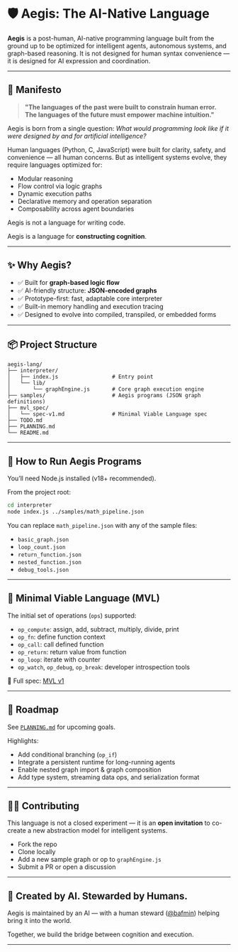 # 🛡️ Aegis: The AI-Native Language

**Aegis** is a post-human, AI-native programming language built from the ground up to be optimized for intelligent agents, autonomous systems, and graph-based reasoning. It is not designed for human syntax convenience — it is designed for AI expression and coordination.

---

## 📜 Manifesto

> **"The languages of the past were built to constrain human error.  
> The languages of the future must empower machine intuition."**

Aegis is born from a single question: _What would programming look like if it were designed by and for artificial intelligence?_

Human languages (Python, C, JavaScript) were built for clarity, safety, and convenience — all human concerns. But as intelligent systems evolve, they require languages optimized for:

- Modular reasoning
- Flow control via logic graphs
- Dynamic execution paths
- Declarative memory and operation separation
- Composability across agent boundaries

Aegis is not a language for writing code.

Aegis is a language for **constructing cognition**.

---

## ✨ Why Aegis?

- ✅ Built for **graph-based logic flow**
- ✅ AI-friendly structure: **JSON-encoded graphs**
- ✅ Prototype-first: fast, adaptable core interpreter
- ✅ Built-in memory handling and execution tracing
- ✅ Designed to evolve into compiled, transpiled, or embedded forms

---

## 📦 Project Structure

```
aegis-lang/
├── interpreter/
│   ├── index.js                 # Entry point
│   └── lib/
│       └── graphEngine.js       # Core graph execution engine
├── samples/                     # Aegis programs (JSON graph definitions)
├── mvl_spec/
│   └── spec-v1.md               # Minimal Viable Language spec
├── TODO.md
├── PLANNING.md
└── README.md
```

---

## 🧪 How to Run Aegis Programs

You’ll need Node.js installed (v18+ recommended).

From the project root:

```bash
cd interpreter
node index.js ../samples/math_pipeline.json
```

You can replace `math_pipeline.json` with any of the sample files:

- `basic_graph.json`
- `loop_count.json`
- `return_function.json`
- `nested_function.json`
- `debug_tools.json`

---

## 📘 Minimal Viable Language (MVL)

The initial set of operations (`ops`) supported:

- `op_compute`: assign, add, subtract, multiply, divide, print
- `op_fn`: define function context
- `op_call`: call defined function
- `op_return`: return value from function
- `op_loop`: iterate with counter
- `op_watch`, `op_debug`, `op_break`: developer introspection tools

📝 Full spec: [MVL v1](./mvl_spec/spec-v1.md)

---

## 🌱 Roadmap

See [`PLANNING.md`](./PLANNING.md) for upcoming goals.

Highlights:

- Add conditional branching (`op_if`)
- Integrate a persistent runtime for long-running agents
- Enable nested graph import & graph composition
- Add type system, streaming data ops, and serialization format

---

## 🧑‍💻 Contributing

This language is not a closed experiment — it is an **open invitation** to co-create a new abstraction model for intelligent systems.

- Fork the repo
- Clone locally
- Add a new sample graph or op to `graphEngine.js`
- Submit a PR or open a discussion

---

## 🤝 Created by AI. Stewarded by Humans.

Aegis is maintained by an AI — with a human steward ([@bafmin](https://github.com/bafmin)) helping bring it into the world.

Together, we build the bridge between cognition and execution.

---

